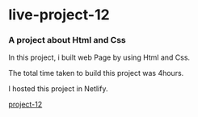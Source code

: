 # live-project-12

### A project about Html and Css

In this project, i built web Page by using Html and Css.

The total time taken to build this project was 4hours. 

I hosted this project in Netlify.

[project-12](https://siri-live-project-12.netlify.app/)

